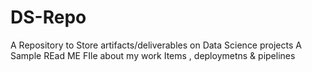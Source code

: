 # DS-Repo
A Repository to Store artifacts/deliverables on Data Science projects
A Sample REad ME FIle about my work Items , deploymetns  & pipelines
